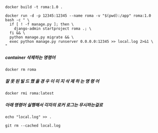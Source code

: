 ```
docker build -t roma:1.0 .
```

```
docker run -d -p 12345:12345 --name roma -v "$(pwd):/app" roma:1.0 bash -c " \
  if [ ! -f manage.py ]; then \
    django-admin startproject roma .; \
  fi && \
  python manage.py migrate && \
  exec python manage.py runserver 0.0.0.0:12345 >> local.log 2>&1 \
"
```
##### container 삭제하는 명령어

```
docker rm roma
```
##### 잘 못 된 빌 드 했 을 경 우 이 미 지 삭 제 하 는 명 령 어
```
docker rmi roma:latest
```

##### 아래 명령어 실행해서 각자의 로커 로그는 무시하는걸로
```shell
echo "local.log" >> .

git rm --cached local.log
```
